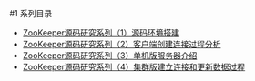 #1 系列目录

-	[ZooKeeper源码研究系列（1）源码环境搭建](http://my.oschina.net/pingpangkuangmo/blog/484955)
-	[ZooKeeper源码研究系列（2）客户端创建连接过程分析](http://my.oschina.net/pingpangkuangmo/blog/486780)
-	[ZooKeeper源码研究系列（3）单机版服务器介绍](http://my.oschina.net/pingpangkuangmo/blog/491673)
-	[ZooKeeper源码研究系列（4）集群版建立连接和更新数据过程]()